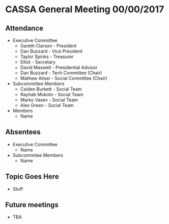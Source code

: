CASSA General Meeting 00/00/2017
====================================
Attendance
----------
* Executive Committee
    * Gareth Clarson - President
    * Dan Buzzard - Vice President
    * Taylor Spinks - Treasurer
    * Elliot - Secretary
	* David Maxwell - Presidential Advisor
	* Dan Buzzard - Tech Committee (Chair)
	* Mathew Atisei - Social Committee (Chair)
* Subcommittee Members
	* Caiden Burkett - Social Team
	* Rayhab Mokoto - Social Team
	* Marko Vasev - Social Team
	* Alex Green - Social Team
* Members
	* Name

Absentees
---------
* Executive Committee
	* Name
* Subcommitee Members
	* Name

Topic Goes Here
---------------
* Stuff

Future meetings
--------------
* TBA
